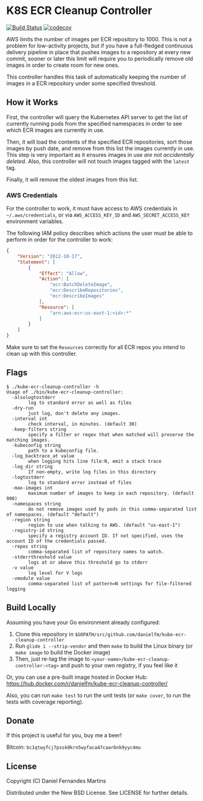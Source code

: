 # K8S ECR Cleanup Controller

[![Build Status](https://travis-ci.org/danielfm/kube-ecr-cleanup-controller.svg?branch=master)](https://travis-ci.org/danielfm/kube-ecr-cleanup-controller)
[![codecov](https://codecov.io/gh/danielfm/kube-ecr-cleanup-controller/branch/master/graph/badge.svg)](https://codecov.io/gh/danielfm/kube-ecr-cleanup-controller)

AWS limits the number of images per ECR repository to 1000. This is not a
problem for low-activity projects, but if you have a full-fledged continuous
delivery pipeline in place that pushes images to a repository at every new
commit, sooner or later this limit will require you to periodically remove old
images in order to create room for new ones.

This controller handles this task of automatically keeping the number of images
in a ECR repository under some specified threshold.

## How it Works

First, the controller will query the Kubernetes API server to get the list of
currently running pods from the specified namespaces in order to see which ECR
images are currently in use.

Then, it will load the contents of the specified ECR repositories, sort those
images by push date, and remove from this list the images currently in use.
This step is very important as it ensures images in use _are not accidentally
deleted_. Also, this controller will not touch images tagged with the `latest`
tag.

Finally, it will remove the oldest images from this list.

### AWS Credentials

For the controller to work, it must have access to AWS credentials in
`~/.aws/credentials`, or via `AWS_ACCESS_KEY_ID` and `AWS_SECRET_ACCESS_KEY`
environment variables.

The following IAM policy describes which actions the user must be able to
perform in order for the controller to work:

```json
{
    "Version": "2012-10-17",
    "Statement": [
        {
            "Effect": "Allow",
            "Action": [
                "ecr:BatchDeleteImage",
                "ecr:DescribeRepositories",
                "ecr:DescribeImages"
            ],
            "Resource": [
                "arn:aws:ecr:us-east-1:<id>:*"
            ]
        }
    ]
}
```

Make sure to set the `Resources` correctly for all ECR repos you intend to
clean up with this controller.

## Flags

```
$ ./kube-ecr-cleanup-controller -h
Usage of ./bin/kube-ecr-cleanup-controller:
  -alsologtostderr
    	log to standard error as well as files
  -dry-run
    	just log, don't delete any images.
  -interval int
    	check interval, in minutes. (default 30)
  -keep-filters string
        specify a filter or regex that when matched will preserve the matching images.
  -kubeconfig string
    	path to a kubeconfig file.
  -log_backtrace_at value
    	when logging hits line file:N, emit a stack trace
  -log_dir string
    	If non-empty, write log files in this directory
  -logtostderr
    	log to standard error instead of files
  -max-images int
    	maximum number of images to keep in each repository. (default 900)
  -namespaces string
    	do not remove images used by pods in this comma-separated list of namespaces. (default "default")
  -region string
    	region to use when talking to AWS. (default "us-east-1")
  -registry-id string
    	specify a registry account ID. If not specified, uses the account ID of the credentials passed.
  -repos string
    	comma-separated list of repository names to watch.
  -stderrthreshold value
    	logs at or above this threshold go to stderr
  -v value
    	log level for V logs
  -vmodule value
    	comma-separated list of pattern=N settings for file-filtered logging
```

## Build Locally

Assuming you have your Go environment already configured:

1. Clone this repository in `$GOPATH/src/github.com/danielfm/kube-ecr-cleanup-controller`
2. Run `glide i --strip-vendor` and then `make` to build the Linux binary (or `make image` to build the Docker image)
3. Then, just re-tag the image to `<your-name>/kube-ecr-cleanup-controller:<tag>` and push to your own registry, if you feel like it

Or, you can use a pre-built image hosted in Docker Hub:
https://hub.docker.com/r/danielfm/kube-ecr-cleanup-controller/

Also, you can run `make test` to run the unit tests (or `make cover`, to run the tests with coverage reporting).

## Donate

If this project is useful for you, buy me a beer!

Bitcoin: `bc1qtwyfcj7pssk0krn5wyfaca47caar6nk9yyc4mu`

## License

Copyright (C) Daniel Fernandes Martins

Distributed under the New BSD License. See LICENSE for further details.
